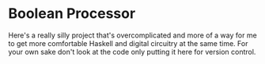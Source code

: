 # Boolean Processor
Here's a really silly project that's overcomplicated and more of a way for me to get more comfortable Haskell and digital circuitry at the same time. For your own sake don't look at the code only putting it here for version control.